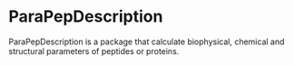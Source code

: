 # ParaPepDescription
ParaPepDescription is a package that calculate biophysical, chemical and structural parameters of peptides or proteins.
